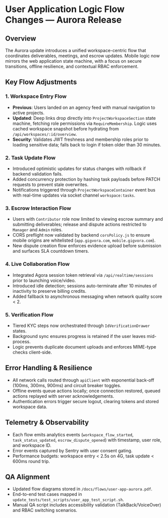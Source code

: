 # User Application Logic Flow Changes — Aurora Release

## Overview
The Aurora update introduces a unified workspace-centric flow that coordinates deliverables, meetings, and escrow updates. Mobile logic now mirrors the web application state machine, with a focus on secure transitions, offline resilience, and contextual RBAC enforcement.

## Key Flow Adjustments
### 1. Workspace Entry Flow
- **Previous**: Users landed on an agency feed with manual navigation to active projects.
- **Updated**: Deep links drop directly into `ProjectWorkspaceSection` state machine, fetching role permissions via `RequireMembership`. Logic uses cached workspace snapshot before hydrating from `/api/workspaces/:id/overview`.
- **Security**: Validates JWT freshness and membership roles prior to loading sensitive data; falls back to login if token older than 30 minutes.

### 2. Task Update Flow
- Introduced optimistic updates for status changes with rollback if backend validation fails.
- Added concurrency protection by hashing task payloads before PATCH requests to prevent stale overwrites.
- Notifications triggered through `ProjectWorkspaceContainer` event bus with real-time updates via socket channel `workspace:tasks`.

### 3. Escrow Interaction Flow
- Users with `Contributor` role now limited to viewing escrow summary and submitting deliverables; release and dispute actions restricted to `Manager` and `Admin` roles.
- CORS preflight now validated by backend `corsPolicy.js` to ensure mobile origins are whitelisted (`app.gigvora.com`, `mobile.gigvora.com`).
- New dispute creation flow enforces evidence upload before submission and surfaces SLA countdown timers.

### 4. Live Collaboration Flow
- Integrated Agora session token retrieval via `/api/realtime/sessions` prior to launching voice/video.
- Introduced idle detection; sessions auto-terminate after 10 minutes of inactivity to preserve billing credits.
- Added fallback to asynchronous messaging when network quality score < 2.

### 5. Verification Flow
- Tiered KYC steps now orchestrated through `IdVerificationDrawer` states.
- Background sync ensures progress is retained if the user leaves mid-process.
- Logic prevents duplicate document uploads and enforces MIME-type checks client-side.

## Error Handling & Resilience
- All network calls routed through `apiClient` with exponential back-off (100ms, 300ms, 900ms) and circuit breaker toggles.
- Offline events queue actions locally; once connection restored, queued actions replayed with server acknowledgements.
- Authentication errors trigger secure logout, clearing tokens and stored workspace data.

## Telemetry & Observability
- Each flow emits analytics events (`workspace_flow_started`, `task_status_updated`, `escrow_dispute_opened`) with timestamp, user role, and workspace ID.
- Error events captured by Sentry with user consent gating.
- Performance budgets: workspace entry < 2.5s on 4G, task update < 600ms round trip.

## QA Alignment
- Updated flow diagrams stored in `/docs/flows/user-app-aurora.pdf`.
- End-to-end test cases mapped in `update_tests/test_scripts/user_app_test_script.sh`.
- Manual QA script includes accessibility validation (TalkBack/VoiceOver) and RBAC switching scenarios.
